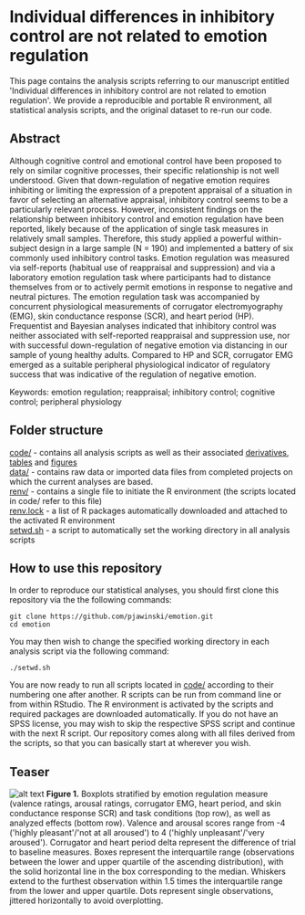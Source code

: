 # Individual differences in inhibitory control are not related to emotion regulation         
This page contains the analysis scripts referring to our manuscript entitled 'Individual differences in inhibitory control are not related to emotion regulation'. We provide a reproducible and portable R environment, all statistical analysis scripts, and the original dataset to re-run our code.

## Abstract
Although cognitive control and emotional control have been proposed to rely on similar cognitive processes, their specific relationship is not well understood. Given that down-regulation of negative emotion requires inhibiting or limiting the expression of a prepotent appraisal of a situation in favor of selecting an alternative appraisal, inhibitory control seems to be a particularly relevant process. However, inconsistent findings on the relationship between inhibitory control and emotion regulation have been reported, likely because of the application of single task measures in relatively small samples. Therefore, this study applied a powerful within-subject design in a large sample (N = 190) and implemented a battery of six commonly used inhibitory control tasks. Emotion regulation was measured via self-reports (habitual use of reappraisal and suppression) and via a laboratory emotion regulation task where participants had to distance themselves from or to actively permit emotions in response to negative and neutral pictures. The emotion regulation task was accompanied by concurrent physiological measurements of corrugator electromyography (EMG), skin conductance response (SCR), and heart period (HP). Frequentist and Bayesian analyses indicated that inhibitory control was neither associated with self-reported reappraisal and suppression use, nor with successful down-regulation of negative emotion via distancing in our sample of young healthy adults. Compared to HP and SCR, corrugator EMG emerged as a suitable peripheral physiological indicator of regulatory success that was indicative of the regulation of negative emotion. <br>

Keywords: emotion regulation; reappraisal; inhibitory control; cognitive control; peripheral physiology<br>

## Folder structure
[code/](code/) - contains all analysis scripts as well as their associated [derivatives](code/derivatives), [tables](code/tables) and [figures](code/figures)<br>
[data/](data/) - contains raw data or imported data files from completed projects on which the current analyses are based.<br>
[renv/](renv/) - contains a single file to initiate the R environment (the scripts located in code/ refer to this file)<br>
[renv.lock](renv.lock) - a list of R packages automatically downloaded and attached to the activated R environment<br>
[setwd.sh](setwd.sh) - a script to automatically set the working directory in all analysis scripts<br>

## How to use this repository
In order to reproduce our statistical analyses, you should first clone this repository via the the following commands:
```
git clone https://github.com/pjawinski/emotion.git
cd emotion
```
You may then wish to change the specified working directory in each analysis script via the following command:
```
./setwd.sh
```
You are now ready to run all scripts located in [code/](code/) according to their numbering one after another. R scripts can be run from command line or from within RStudio. The R environment is activated by the scripts and required packages are downloaded automatically. If you do not have an SPSS license, you may wish to skip the respective SPSS script and continue with the next R script. Our repository comes along with all files derived from the scripts, so that you can basically start at wherever you wish.

## Teaser
![alt text](https://pjawinski.github.io/emotion/code/figures/boxplots.png "Figure 1")
**Figure 1.** Boxplots stratified by emotion regulation measure (valence ratings, arousal ratings, corrugator EMG, heart period, and skin conductance response SCR) and task conditions (top row), as well as analyzed effects (bottom row). Valence and arousal scores range from -4 ('highly pleasant'/'not at all aroused') to 4 ('highly unpleasant'/'very aroused'). Corrugator and heart period delta represent the difference of trial to baseline measures. Boxes represent the interquartile range (observations between the lower and upper quartile of the ascending distribution), with the solid horizontal line in the box corresponding to the median. Whiskers extend to the furthest observation within 1.5 times the interquartile range from the lower and upper quartile. Dots represent single observations, jittered horizontally to avoid overplotting.
